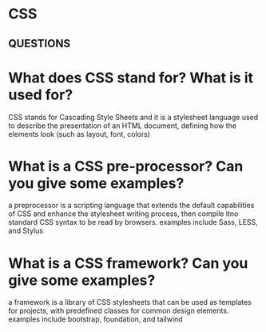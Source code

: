 # CSS
## QUESTIONS
# What does CSS stand for? What is it used for?
CSS stands for Cascading Style Sheets and it is a stylesheet language used to describe the presentation of an HTML document, defining how the elements look (such as layout, font, colors)
# What is a CSS pre-processor? Can you give some examples?
a preprocessor is a scripting language that extends the default capabilities of CSS and enhance the stylesheet writing process, then compile itno standard CSS syntax to be read by browsers. examples include Sass, LESS, and Stylus 
# What is a CSS framework? Can you give some examples?
a framework is a library of CSS stylesheets that can be used as templates for projects, with predefined classes for common design elements. examples include bootstrap, foundation, and tailwind 
